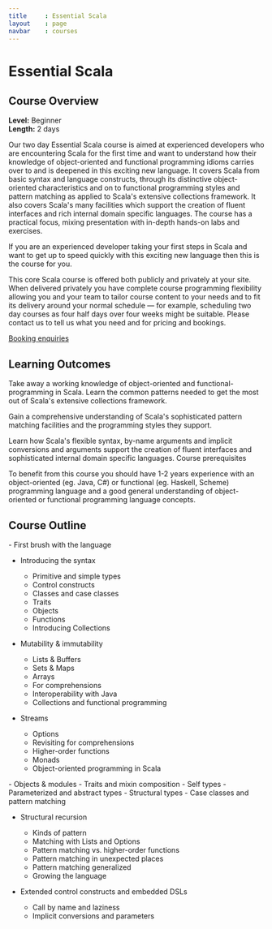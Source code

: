 ```yaml
---
title     : Essential Scala
layout    : page
navbar    : courses
---
```


# Essential Scala

## Course Overview

**Level:** Beginner<br>
**Length:** 2 days

Our two day Essential Scala course is aimed at experienced developers who are encountering Scala for the first time and want to understand how their knowledge of object-oriented and functional programming idioms carries over to and is deepened in this exciting new language. It covers Scala from basic syntax and language constructs, through its distinctive object-oriented characteristics and on to functional programming styles and pattern matching as applied to Scala's extensive collections framework. It also covers Scala's many facilities which support the creation of fluent interfaces and rich internal domain specific languages. The course has a practical focus, mixing presentation with in-depth hands-on labs and exercises.

If you are an experienced developer taking your first steps in Scala and want to get up to speed quickly with this exciting new language then this is the course for you.

This core Scala course is offered both publicly and privately at your site. When delivered privately you have complete course programming flexibility allowing you and your team to tailor course content to your needs and to fit its delivery around your normal schedule — for example, scheduling two day courses as four half days over four weeks might be suitable. Please contact us to tell us what you need and for pricing and bookings.

<p>
  <a class="btn btn-primary" href="/enquiries.html?course=essential-scala">Booking enquiries</a>
</p>

## Learning Outcomes

Take away a working knowledge of object-oriented and functional-programming in Scala.
Learn the common patterns needed to get the most out of Scala's extensive collections framework.

Gain a comprehensive understanding of Scala's sophisticated pattern matching facilities and the programming styles they support.

Learn how Scala's flexible syntax, by-name arguments and implicit conversions and arguments support the creation of fluent interfaces and sophisticated internal domain specific languages.
Course prerequisites

To benefit from this course you should have 1-2 years experience with an object-oriented (eg. Java, C#) or functional (eg. Haskell, Scheme) programming language and a good general understanding of object-oriented or functional programming language concepts.

## Course Outline

<div class="row course-outline">
  <div class="col-sm-6">
 - First brush with the language

 - Introducing the syntax
    - Primitive and simple types
    - Control constructs
    - Classes and case classes
    - Traits
    - Objects
    - Functions
    - Introducing Collections

 - Mutability & immutability
    - Lists & Buffers
    - Sets & Maps
    - Arrays
    - For comprehensions
    - Interoperability with Java
    - Collections and functional programming

 - Streams
    - Options
    - Revisiting for comprehensions
    - Higher-order functions
    - Monads
    - Object-oriented programming in Scala
  </div>

  <div class="col-sm-6">
 - Objects & modules
    - Traits and mixin composition
    - Self types
    - Parameterized and abstract types
    - Structural types
    - Case classes and pattern matching

 - Structural recursion
    - Kinds of pattern
    - Matching with Lists and Options
    - Pattern matching vs. higher-order functions
    - Pattern matching in unexpected places
    - Pattern matching generalized
    - Growing the language

 - Extended control constructs and embedded DSLs
    - Call by name and laziness
    - Implicit conversions and parameters
  </div>
</div>